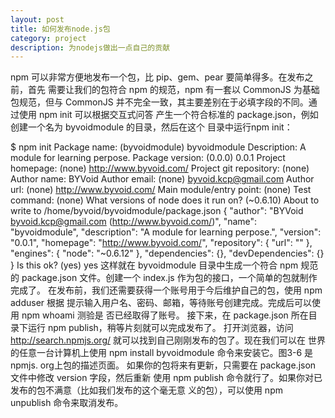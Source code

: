 ```yaml
---
layout: post
title: 如何发布node.js包
category: project
description: 为nodejs做出一点自己的贡献
---
```


npm 可以非常方便地发布一个包，比 pip、gem、pear 要简单得多。在发布之前，首先
需要让我们的包符合 npm 的规范，npm 有一套以 CommonJS 为基础包规范，但与 CommonJS
并不完全一致，其主要差别在于必填字段的不同。通过使用 npm init 可以根据交互式问答
产生一个符合标准的 package.json，例如创建一个名为 byvoidmodule 的目录，然后在这个
目录中运行npm init：

$ npm init
Package name: (byvoidmodule) byvoidmodule
Description: A module for learning perpose.
Package version: (0.0.0) 0.0.1
Project homepage: (none) http://www.byvoid.com/
Project git repository: (none)
Author name: BYVoid
Author email: (none) byvoid.kcp@gmail.com
Author url: (none) http://www.byvoid.com/
Main module/entry point: (none)
Test command: (none)
What versions of node does it run on? (~0.6.10)
About to write to /home/byvoid/byvoidmodule/package.json
{
"author": "BYVoid <byvoid.kcp@gmail.com> (http://www.byvoid.com/)",
"name": "byvoidmodule",
"description": "A module for learning perpose.",
"version": "0.0.1",
"homepage": "http://www.byvoid.com/",
"repository": {
"url": ""
},
"engines": {
"node": "~0.6.12"
},
"dependencies": {},
"devDependencies": {}
}
Is this ok? (yes) yes
这样就在 byvoidmodule 目录中生成一个符合 npm 规范的 package.json 文件。创建一个
index.js 作为包的接口，一个简单的包就制作完成了。
在发布前，我们还需要获得一个账号用于今后维护自己的包，使用 npm adduser 根据
提示输入用户名、密码、邮箱，等待账号创建完成。完成后可以使用 npm whoami 测验是
否已经取得了账号。
接下来，在 package.json 所在目录下运行 npm publish，稍等片刻就可以完成发布了。
打开浏览器，访问 http://search.npmjs.org/ 就可以找到自己刚刚发布的包了。现在我们可以在
世界的任意一台计算机上使用 npm install byvoidmodule 命令来安装它。图3-6 是npmjs.
org上包的描述页面。
如果你的包将来有更新，只需要在 package.json 文件中修改 version 字段，然后重新
使用 npm publish 命令就行了。如果你对已发布的包不满意（比如我们发布的这个毫无意
义的包），可以使用 npm unpublish 命令来取消发布。